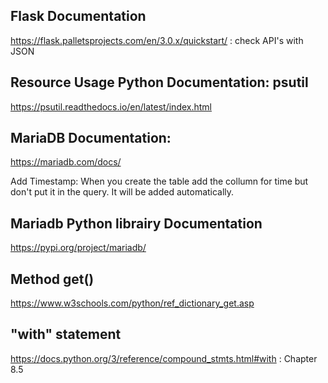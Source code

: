 ## Flask Documentation 
https://flask.palletsprojects.com/en/3.0.x/quickstart/ : check API's with JSON 

## Resource Usage Python Documentation: psutil
https://psutil.readthedocs.io/en/latest/index.html

## MariaDB Documentation:
https://mariadb.com/docs/

Add Timestamp: When you create the table add the collumn for time but don't put it in the query. It will be added automatically. 

## Mariadb Python librairy Documentation
https://pypi.org/project/mariadb/

## Method get()
https://www.w3schools.com/python/ref_dictionary_get.asp


## "with" statement
https://docs.python.org/3/reference/compound_stmts.html#with : Chapter 8.5